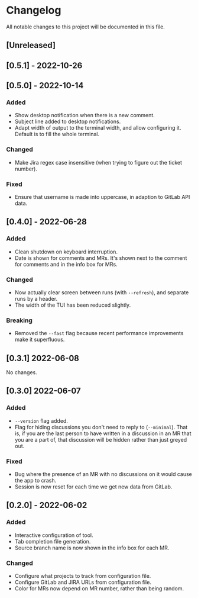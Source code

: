 # Changelog

All notable changes to this project will be documented in this file.

## [Unreleased]

## [0.5.1] - 2022-10-26

## [0.5.0] - 2022-10-14

### Added

- Show desktop notification when there is a new comment.
- Subject line added to desktop notifications.
- Adapt width of output to the terminal width, and allow configuring it. Default
  is to fill the whole terminal.

### Changed

- Make Jira regex case insensitive (when trying to figure out the ticket
  number).

### Fixed

- Ensure that username is made into uppercase, in adaption to GitLab API data.

## [0.4.0] - 2022-06-28

### Added

- Clean shutdown on keyboard interruption.
- Date is shown for comments and MRs. It's shown next to the comment for
  comments and in the info box for MRs.

### Changed

- Now actually clear screen between runs (with `--refresh`), and separate
  runs by a header.
- The width of the TUI has been reduced slightly.

### Breaking

- Removed the `--fast` flag because recent performance improvements make it
  superfluous.

## [0.3.1] 2022-06-08

No changes.

## [0.3.0] 2022-06-07

### Added

- `--version` flag added.
- Flag for hiding discussions you don't need to reply to (`--minimal`).
  That is, if you are the last person to have written in a discussion
  in an MR that you are a part of, that discussion will be hidden rather
  than just greyed out.

### Fixed

- Bug where the presence of an MR with no discussions on it would cause
  the app to crash.
- Session is now reset for each time we get new data from GitLab.

## [0.2.0] - 2022-06-02

### Added

- Interactive configuration of tool.
- Tab completion file generation.
- Source branch name is now shown in the info box for each MR.

### Changed

- Configure what projects to track from configuration file.
- Configure GitLab and JIRA URLs from configuration file.
- Color for MRs now depend on MR number, rather than being random.
